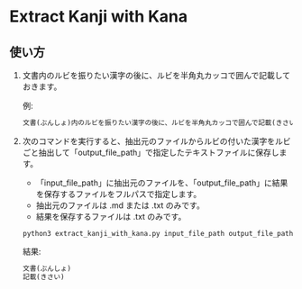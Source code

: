 # Extract Kanji with Kana

## 使い方

1. 文書内のルビを振りたい漢字の後に、ルビを半角丸カッコで囲んで記載しておきます。

    例:

    ```txt
    文書(ぶんしょ)内のルビを振りたい漢字の後に、ルビを半角丸カッコで囲んで記載(きさい)しておきます。
    ```

2. 次のコマンドを実行すると、抽出元のファイルからルビの付いた漢字をルビごと抽出して「output_file_path」で指定したテキストファイルに保存します。

    - 「input_file_path」に抽出元のファイルを、「output_file_path」に結果を保存するファイルをフルパスで指定します。
    - 抽出元のファイルは .md または .txt のみです。
    - 結果を保存するファイルは .txt のみです。

    ```shell
    python3 extract_kanji_with_kana.py input_file_path output_file_path
    ```

    結果:

    ```txt
    文書(ぶんしょ)
    記載(きさい)
    ```
